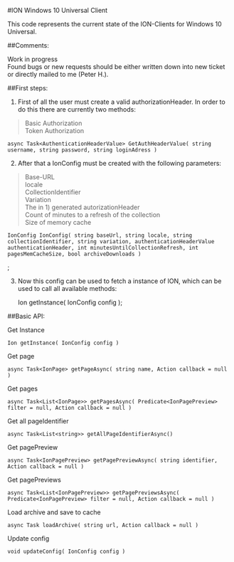 #ION Windows 10 Universal Client

This code represents the current state of the ION-Clients for Windows 10 Universal. 

##Comments:

Work in progress <br>
Found bugs or new requests should be either written down into new ticket or directly mailed to me (Peter H.). 


##First steps:

1) First of all the user must create a valid authorizationHeader. In order to do this there are currently two methods:
> Basic Authorization <br>
Token Authorization

    async Task<AuthenticationHeaderValue> GetAuthHeaderValue( string username, string password, string loginAdress )

2) After that a IonConfig must be created with the following parameters:
>Base-URL <br>
locale <br>
CollectionIdentifier <br>
Variation <br>
The in 1) generated autorizationHeader <br>
Count of minutes to a refresh of the collection <br>
Size of memory cache

    IonConfig IonConfig( string baseUrl, string locale, string collectionIdentifier, string variation, authenticationHeaderValue authenticationHeader, int minutesUntilCollectionRefresh, int pagesMemCacheSize, bool archiveDownloads )
;


3) Now this config can be used to fetch a instance of ION, which can be used to call all available methods:

    Ion getInstance( IonConfig config );




##Basic API:

Get Instance

    Ion getInstance( IonConfig config )

Get page

    async Task<IonPage> getPageAsync( string name, Action callback = null )


Get pages

    async Task<List<IonPage>> getPagesAsync( Predicate<IonPagePreview> filter = null, Action callback = null )


Get all pageIdentifier

    async Task<List<string>> getAllPageIdentifierAsync()

Get pagePreview

    async Task<IonPagePreview> getPagePreviewAsync( string identifier, Action callback = null )

Get pagePreviews

    async Task<List<IonPagePreview>> getPagePreviewsAsync( Predicate<IonPagePreview> filter = null, Action callback = null )

Load archive and save to cache

    async Task loadArchive( string url, Action callback = null )

Update config

    void updateConfig( IonConfig config )

